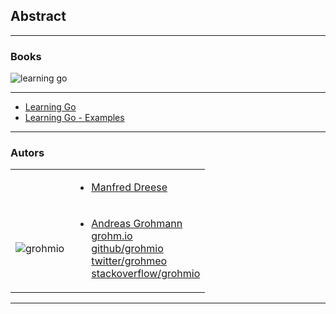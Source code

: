 ## Abstract

----

### Books

![learning go](img/learning_go_book.jpg)

----

* [Learning Go](https://www.oreilly.com/library/view/learning-go/9781492077206/)
* [Learning Go - Examples](https://github.com/learning-go-book)

----

### Autors

|                                                                |                                                                                                                                                                                                                                                                                    |
|----------------------------------------------------------------|:-----------------------------------------------------------------------------------------------------------------------------------------------------------------------------------------------------------------------------------------------------------------------------------|
|                                                                | <ul><li>[Manfred Dreese](https://codecentric.de)</li></ul>                                                                                                                                                                                                                         |
| ![grohmio](img/cc_grohmio.png)<!-- .element height="150px" --> | <ul><li>[Andreas Grohmann](https://codecentric.de)<br />[grohm.io](https://grohm.io)<br />[github/grohmio](https://github.com/grohmio)<br />[twitter/grohmeo](https://twitter.com/grohmeo)<br />[stackoverflow/grohmio](https://stackoverflow.com/users/6654539/grohmio)</li></ul> |

---